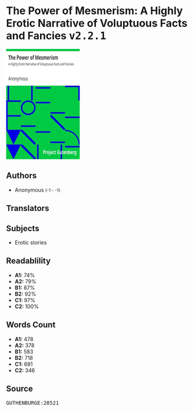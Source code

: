 # The Power of Mesmerism: A Highly Erotic Narrative of Voluptuous Facts and Fancies <kbd>v2.2.1</kbd>

![](./cover.medium.jpg "")

## Authors


 - Anonymous <small>(-1 - -1)</small>

## Translators



## Subjects


 - Erotic stories

## Readablility


 - **A1:** 74%
 - **A2:** 79%
 - **B1:** 87%
 - **B2:** 92%
 - **C1:** 97%
 - **C2:** 100%

## Words Count


 - **A1:** 478
 - **A2:** 378
 - **B1:** 583
 - **B2:** 718
 - **C1:** 681
 - **C2:** 346

## Source


<kbd>GUTHENBURGE:28521</kbd>
